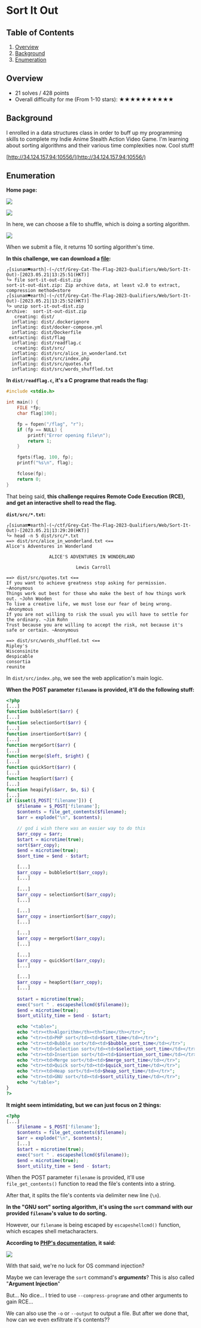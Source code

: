 # Sort It Out

## Table of Contents

1. [Overview](#overview)
2. [Background](#background)
3. [Enumeration](#enumeration)

## Overview

- 21 solves / 428 points
- Overall difficulty for me (From 1-10 stars): ★★★★★★★★★★

## Background

I enrolled in a data structures class in order to buff up my programming skills to complete my Indie Anime Stealth Action Video Game. I'm learning about sorting algorithms and their various time complexities now. Cool stuff!

[http://34.124.157.94:10556/](http://34.124.157.94:10556/)

## Enumeration

**Home page:**

![](https://github.com/siunam321/CTF-Writeups/blob/main/Grey-Cat-The-Flag-2023-Qualifiers/images/Pasted%20image%2020230521132030.png)

![](https://github.com/siunam321/CTF-Writeups/blob/main/Grey-Cat-The-Flag-2023-Qualifiers/images/Pasted%20image%2020230521132113.png)

In here, we can choose a file to shuffle, which is doing a sorting algorithm.

![](https://github.com/siunam321/CTF-Writeups/blob/main/Grey-Cat-The-Flag-2023-Qualifiers/images/Pasted%20image%2020230521132135.png)

When we submit a file, it returns 10 sorting algorithm's time.

**In this challenge, we can download a [file](https://github.com/siunam321/CTF-Writeups/blob/main/Grey-Cat-The-Flag-2023-Qualifiers/Web/Sort-It-Out/sort-it-out-dist.zip):**
```shell
┌[siunam♥earth]-(~/ctf/Grey-Cat-The-Flag-2023-Qualifiers/Web/Sort-It-Out)-[2023.05.21|13:25:51(HKT)]
└> file sort-it-out-dist.zip   
sort-it-out-dist.zip: Zip archive data, at least v2.0 to extract, compression method=store
┌[siunam♥earth]-(~/ctf/Grey-Cat-The-Flag-2023-Qualifiers/Web/Sort-It-Out)-[2023.05.21|13:25:52(HKT)]
└> unzip sort-it-out-dist.zip   
Archive:  sort-it-out-dist.zip
   creating: dist/
  inflating: dist/.dockerignore      
  inflating: dist/docker-compose.yml  
  inflating: dist/Dockerfile         
 extracting: dist/flag               
  inflating: dist/readflag.c         
   creating: dist/src/
  inflating: dist/src/alice_in_wonderland.txt  
  inflating: dist/src/index.php      
  inflating: dist/src/quotes.txt     
  inflating: dist/src/words_shuffled.txt     
```

**In `dist/readflag.c`, it's a C programe that reads the flag:**
```c
#include <stdio.h>

int main() {
    FILE *fp;
    char flag[100];

    fp = fopen("/flag", "r");
    if (fp == NULL) {
        printf("Error opening file\n");
        return 1;
    }

    fgets(flag, 100, fp);
    printf("%s\n", flag);

    fclose(fp);
    return 0;
}
```

That being said, **this challenge requires Remote Code Execution (RCE), and get an interactive shell to read the flag.**

**`dist/src/*.txt`:**
```shell
┌[siunam♥earth]-(~/ctf/Grey-Cat-The-Flag-2023-Qualifiers/Web/Sort-It-Out)-[2023.05.21|13:29:20(HKT)]
└> head -n 5 dist/src/*.txt
==> dist/src/alice_in_wonderland.txt <==
Alice's Adventures in Wonderland

                ALICE'S ADVENTURES IN WONDERLAND

                          Lewis Carroll

==> dist/src/quotes.txt <==
If you want to achieve greatness stop asking for permission. ~Anonymous
Things work out best for those who make the best of how things work out. ~John Wooden
To live a creative life, we must lose our fear of being wrong. ~Anonymous
If you are not willing to risk the usual you will have to settle for the ordinary. ~Jim Rohn
Trust because you are willing to accept the risk, not because it's safe or certain. ~Anonymous

==> dist/src/words_shuffled.txt <==
Ripley's
Wisconsinite
despicable
consortia
reunite
```

In `dist/src/index.php`, we see the web application's main logic.

**When the POST parameter `filename` is provided, it'll do the following stuff:**
```php
<?php
[...]
function bubbleSort($arr) {
[...]
function selectionSort($arr) {
[...]
function insertionSort($arr) {
[...]
function mergeSort($arr) {
[...]
function merge($left, $right) {
[...]
function quickSort($arr) {
[...]
function heapSort($arr) {
[...]
function heapify(&$arr, $n, $i) {
[...]
if (isset($_POST['filename'])) {
    $filename = $_POST['filename'];
    $contents = file_get_contents($filename);
    $arr = explode("\n", $contents);

    // god i wish there was an easier way to do this
    $arr_copy = $arr;
    $start = microtime(true);
    sort($arr_copy);
    $end = microtime(true);
    $sort_time = $end - $start;

    [...]
    $arr_copy = bubbleSort($arr_copy);
    [...]

    [...]
    $arr_copy = selectionSort($arr_copy);
    [...]

    [...]
    $arr_copy = insertionSort($arr_copy);
    [...]

    [...]
    $arr_copy = mergeSort($arr_copy);
    [...]

    [...]
    $arr_copy = quickSort($arr_copy);
    [...]

    [...]
    $arr_copy = heapSort($arr_copy);
    [...]
    
    $start = microtime(true);
    exec("sort " . escapeshellcmd($filename));
    $end = microtime(true);
    $sort_utility_time = $end - $start;

    echo "<table>";
    echo "<tr><th>Algorithm</th><th>Time</th></tr>";
    echo "<tr><td>PHP sort</td><td>$sort_time</td></tr>";
    echo "<tr><td>Bubble sort</td><td>$bubble_sort_time</td></tr>";
    echo "<tr><td>Selection sort</td><td>$selection_sort_time</td></tr>";
    echo "<tr><td>Insertion sort</td><td>$insertion_sort_time</td></tr>";
    echo "<tr><td>Merge sort</td><td>$merge_sort_time</td></tr>";
    echo "<tr><td>Quick sort</td><td>$quick_sort_time</td></tr>";
    echo "<tr><td>Heap sort</td><td>$heap_sort_time</td></tr>";
    echo "<tr><td>GNU sort</td><td>$sort_utility_time</td></tr>";
    echo "</table>";
}
?>
```

**It might seem intimidating, but we can just focus on 2 things:**
```php
<?php
[...]
    $filename = $_POST['filename'];
    $contents = file_get_contents($filename);
    $arr = explode("\n", $contents);
    [...]
    $start = microtime(true);
    exec("sort " . escapeshellcmd($filename));
    $end = microtime(true);
    $sort_utility_time = $end - $start;
```

When the POST parameter `filename` is provided, it'll use `file_get_contents()` function to read the file's contents into a string.

After that, it splits the file's contents via delimiter new line (`\n`).

**In the "GNU sort" sorting algorithm, it's using the `sort` command with our provided `filename`'s value to do sorting.**

However, our `filename` is being escaped by `escapeshellcmd()` function, which escapes shell metacharacters.

**According to [PHP's documentation](https://www.php.net/manual/en/function.escapeshellcmd), it said:**

![](https://github.com/siunam321/CTF-Writeups/blob/main/Grey-Cat-The-Flag-2023-Qualifiers/images/Pasted%20image%2020230521134651.png)

With that said, we're no luck for OS command injection?

Maybe we can leverage the `sort` command's ***arguments***? This is also called "**Argument Injection**"

But... No dice... I tried to use `--compress-programe` and other arguments to gain RCE...

We can also use the `-o` or `--output` to output a file. But after we done that, how can we even exfiltrate it's contents??